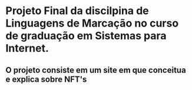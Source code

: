 # Projeto Final da discilpina de Linguagens de Marcação no curso de graduação em Sistemas para Internet.

## O projeto consiste em um site em que conceitua e explica sobre NFT's